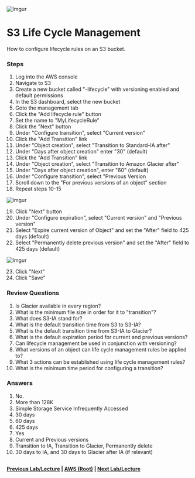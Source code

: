 ![Imgur](https://i.imgur.com/M32RGmj.png)


S3 Life Cycle Management
======

How to configure lifecycle rules on an S3 bucket.


### Steps

1.  Log into the AWS console
2.  Navigate to S3 
3.  Create a new bucket called "<yourname>-lifecycle" with versioning enabled and default permissions
4.  In the S3 dashboard, select the new bucket
5.  Goto the management tab
6.  Click the "Add lifecycle rule" button
7.  Set the name to "MyLifecycleRule"
8.  Click the "Next" button
9.  Under "Configure transition", select "Current version"
10. Click the "Add Transition" link
11. Under "Object creation", select "Transition to Standard-IA after"
12. Under "Days after object creation" enter "30" (default)
13. Click the "Add Transition" link
14. Under "Object creation", select "Transition to Amazon Glacier after"
15. Under "Days after object creation", enter "60" (default)
16. Under "Configure transition", select "Previous Version
17. Scroll down to the "For previous versions of an object" section
18. Repeat steps 10-15

![Imgur](https://i.imgur.com/ieBnrDQ.png)

19. Click "Next" button
20. Under "Configure expiration", select "Current version" and "Previous version"
21. Select "Expire current version of Object" and set the "After" field to 425 days (default)
22. Select "Permanently delete previous version" and set the "After" field to 425 days (default)

![Imgur](https://i.imgur.com/iKl0LpA.png)

23. Click "Next"
24. Click "Save"


### Review Questions

1.  Is Glacier available in every region?
2.  What is the minimum file size in order for it to "transition"?
3.  What does S3-IA stand for?
4.  What is the default transition time from S3 to S3-IA?
5.  What is the default transition time from S3-IA to Glacier?
6.  What is the default expiration period for current and previous versions?
7.  Can lifecycle management be used in conjunction with versioning?
8.  What versions of an object can life cycle management rules be applied to?
9.  What 3 actions can be established using life cycle management rules?
10. What is the minimum time period for configuring a transition?


### Answers

1.  No.
2.  More than 128K
3.  Simple Storage Service Infrequently Accessed
4.  30 days
5.  60 days
6.  425 days
7.  Yes
8.  Current and Previous versions
9.  Transition to IA,  Transition to Glacier, Permanently delete
10. 30 days to IA, and 30 days to Glacier after IA (if relevant)


## 

**[Previous Lab/Lecture](s3-versioning.md) | [AWS (Root)](../readme.adoc) | [Next Lab/Lecture](../cloudfront/cloudfront-intro.md)**

  
  
     
